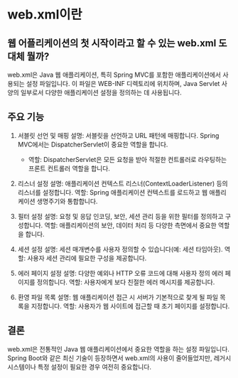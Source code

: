 # web.xml이란

## 웹 어플리케이션의 첫 시작이라고 할 수 있는 web.xml 도대체 뭘까?

web.xml은 Java 웹 애플리케이션, 특히 Spring MVC를 포함한 애플리케이션에서 사용되는 설정 파일입니다. 이 파일은 WEB-INF 디렉토리에 위치하며, Java Servlet 사양의 일부로서 다양한 애플리케이션 설정을 정의하는 데 사용됩니다.

## 주요 기능

1. 서블릿 선언 및 매핑
   설명: 서블릿을 선언하고 URL 패턴에 매핑합니다. Spring MVC에서는 DispatcherServlet이 중요한 역할을 합니다.

   - 역할: DispatcherServlet은 모든 요청을 받아 적절한 컨트롤러로 라우팅하는 프론트 컨트롤러 역할을 합니다.

2. 리스너 설정
   설명: 애플리케이션 컨텍스트 리스너(ContextLoaderListener) 등의 리스너를 설정합니다.
   역할: Spring 애플리케이션 컨텍스트를 로드하고 웹 애플리케이션 생명주기와 통합합니다.
3. 필터 설정
   설명: 요청 및 응답 인코딩, 보안, 세션 관리 등을 위한 필터를 정의하고 구성합니다.
   역할: 애플리케이션의 보안, 데이터 처리 등 다양한 측면에서 중요한 역할을 합니다.
4. 세션 설정
   설명: 세션 매개변수를 사용자 정의할 수 있습니다(예: 세션 타임아웃).
   역할: 사용자 세션 관리에 필요한 구성을 제공합니다.
5. 에러 페이지 설정
   설명: 다양한 예외나 HTTP 오류 코드에 대해 사용자 정의 에러 페이지를 정의합니다.
   역할: 사용자에게 보다 친절한 에러 메시지를 제공합니다.
6. 환영 파일 목록
   설명: 웹 애플리케이션 접근 시 서버가 기본적으로 찾게 될 파일 목록을 지정합니다.
   역할: 사용자가 웹 사이트에 접근할 때 초기 페이지를 설정합니다.

## 결론

web.xml은 전통적인 Java 웹 애플리케이션에서 중요한 역할을 하는 설정 파일입니다. Spring Boot와 같은 최신 기술이 등장하면서 web.xml의 사용이 줄어들었지만, 레거시 시스템이나 특정 설정이 필요한 경우 여전히 중요합니다.
